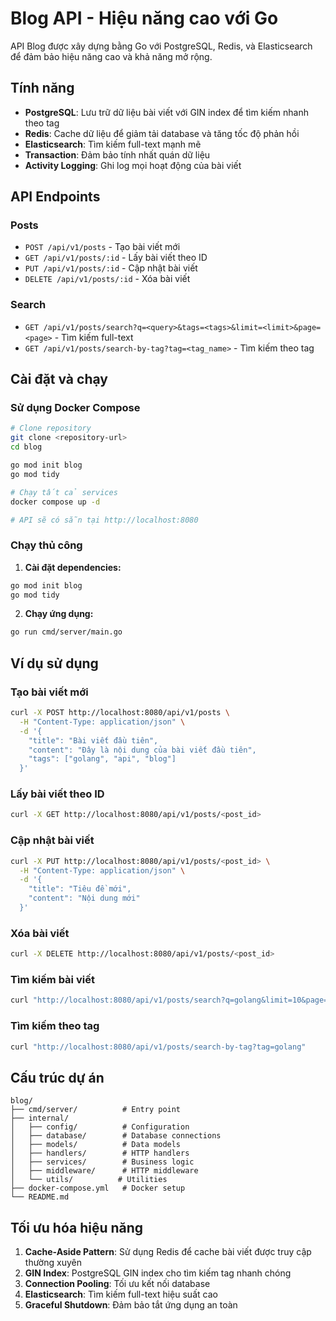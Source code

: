 # Blog API - Hiệu năng cao với Go

API Blog được xây dựng bằng Go với PostgreSQL, Redis, và Elasticsearch để đảm bảo hiệu năng cao và khả năng mở rộng.

## Tính năng

- **PostgreSQL**: Lưu trữ dữ liệu bài viết với GIN index để tìm kiếm nhanh theo tag
- **Redis**: Cache dữ liệu để giảm tải database và tăng tốc độ phản hồi  
- **Elasticsearch**: Tìm kiếm full-text mạnh mẽ
- **Transaction**: Đảm bảo tính nhất quán dữ liệu
- **Activity Logging**: Ghi log mọi hoạt động của bài viết

## API Endpoints

### Posts
- `POST /api/v1/posts` - Tạo bài viết mới
- `GET /api/v1/posts/:id` - Lấy bài viết theo ID
- `PUT /api/v1/posts/:id` - Cập nhật bài viết
- `DELETE /api/v1/posts/:id` - Xóa bài viết

### Search
- `GET /api/v1/posts/search?q=<query>&tags=<tags>&limit=<limit>&page=<page>` - Tìm kiếm full-text
- `GET /api/v1/posts/search-by-tag?tag=<tag_name>` - Tìm kiếm theo tag

## Cài đặt và chạy

### Sử dụng Docker Compose

```bash
# Clone repository
git clone <repository-url>
cd blog

go mod init blog
go mod tidy

# Chạy tất cả services
docker compose up -d

# API sẽ có sẵn tại http://localhost:8080
```

### Chạy thủ công

1. **Cài đặt dependencies:**
```bash
go mod init blog 
go mod tidy
```

2. **Chạy ứng dụng:**
```bash
go run cmd/server/main.go
```

## Ví dụ sử dụng

### Tạo bài viết mới
```bash
curl -X POST http://localhost:8080/api/v1/posts \
  -H "Content-Type: application/json" \
  -d '{
    "title": "Bài viết đầu tiên",
    "content": "Đây là nội dung của bài viết đầu tiên",
    "tags": ["golang", "api", "blog"]
  }'
```

### Lấy bài viết theo ID
```bash
curl -X GET http://localhost:8080/api/v1/posts/<post_id>
```

### Cập nhật bài viết
```bash
curl -X PUT http://localhost:8080/api/v1/posts/<post_id> \
  -H "Content-Type: application/json" \
  -d '{
    "title": "Tiêu đề mới",
    "content": "Nội dung mới"
  }'
```

### Xóa bài viết
```bash
curl -X DELETE http://localhost:8080/api/v1/posts/<post_id>
```

### Tìm kiếm bài viết
```bash
curl "http://localhost:8080/api/v1/posts/search?q=golang&limit=10&page=1"
```

### Tìm kiếm theo tag
```bash
curl "http://localhost:8080/api/v1/posts/search-by-tag?tag=golang"
```

## Cấu trúc dự án

```
blog/
├── cmd/server/          # Entry point
├── internal/
│   ├── config/          # Configuration
│   ├── database/        # Database connections
│   ├── models/          # Data models
│   ├── handlers/        # HTTP handlers
│   ├── services/        # Business logic
│   ├── middleware/      # HTTP middleware
│   └── utils/          # Utilities
├── docker-compose.yml   # Docker setup
└── README.md
```

## Tối ưu hóa hiệu năng

1. **Cache-Aside Pattern**: Sử dụng Redis để cache bài viết được truy cập thường xuyên
2. **GIN Index**: PostgreSQL GIN index cho tìm kiếm tag nhanh chóng
3. **Connection Pooling**: Tối ưu kết nối database
4. **Elasticsearch**: Tìm kiếm full-text hiệu suất cao
5. **Graceful Shutdown**: Đảm bảo tắt ứng dụng an toàn